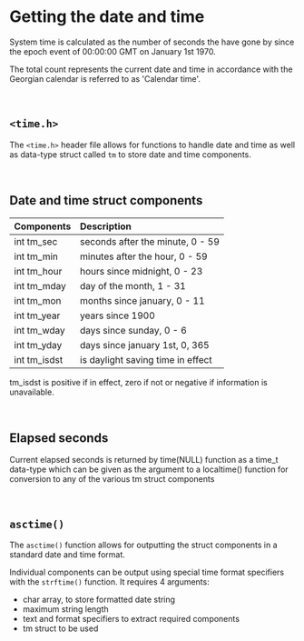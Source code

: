 # Getting the date and time

System time is calculated as the number of seconds the have gone by since the epoch event of 00:00:00 GMT on January 1st 1970.

The total count represents the current date and time in accordance with the Georgian calendar is referred to as 'Calendar time'.

<br>

## `<time.h>`

The `<time.h>` header file allows for functions to handle date and time as well as data-type struct called `tm` to store date and time components. 

<br>

## Date and time struct components

|Components										|Description												|
|:----------------------------|:----------------------------------|
|int tm_sec										|seconds after the minute, 0 - 59		|
|int tm_min										|minutes after the hour, 0 - 59			|
|int tm_hour									|hours since midnight, 0 - 23				|
|int tm_mday									|day of the month, 1 - 31						|
|int tm_mon										|months since january, 0 - 11				|
|int tm_year									|years since 1900										|
|int tm_wday									|days since sunday, 0 - 6						|
|int tm_yday									|days since january 1st, 0, 365			|
|int tm_isdst 								|is daylight saving time in effect	|

tm_isdst is positive if in effect, zero if not or negative if information is unavailable.
 
<br>

## Elapsed seconds

Current elapsed seconds is returned by time(NULL) function as a time_t data-type which can be given as the argument to a localtime() function for conversion to any of the various tm struct components

<br>

## `asctime()`

The `asctime()` function allows for outputting the struct components in a standard date and time format. 

Individual components can be output using special time format specifiers with the `strftime()` function. It requires 4 arguments: 

- char array, to store formatted date string
- maximum string length
- text and format specifiers to extract required components
- tm struct to be used
